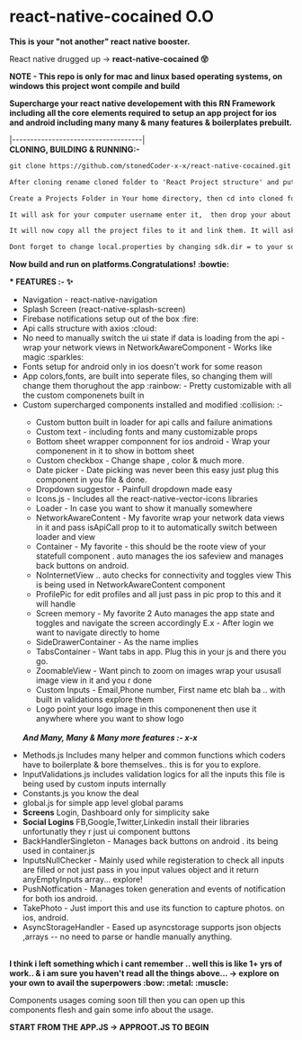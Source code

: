 # react-native-cocained O.O
<b>This is your "not another" react native booster.</b>

React native drugged up -> <b>react-native-cocained :dizzy_face: </b>

<b>NOTE - This repo is only for mac and linux based operating systems, on windows this project wont compile and build</b>
 
<b>Supercharge your react native developement with this RN Framework including all the core elements required to setup an app project for ios and android including many many & many features & boilerplates prebuilt.</b>

|------------------------------------|<br/>
<b>CLONING, BUILDING & RUNNING:- </B>
```html
git clone https://github.com/stonedCoder-x-x/react-native-cocained.git
```

```html
After cloning rename cloned folder to 'React Project structure' and put it in your desktop
```

```html
Create a Projects Folder in Your home directory, then cd into cloned folder execute MakeUpStructure.py with python3 MakeUpStructure.py.
```

```html
It will ask for your computer username enter it,  then drop your about to supercharge project folder into terminal (It should be completely empty)
```

```html
It will now copy all the project files to it and link them. It will ask you to name your project leave empty if you want to define folder name as project name.
```

```html
Dont forget to change local.properties by changing sdk.dir = to your sdk path.
```
<b>Now build and run on platforms.Congratulations! :bowtie: </b>


<b>* FEATURES :- :sparkles: </b>
<br />
<ul>
 <li>Navigation - react-native-navigation</li>
  <li>Splash Screen (react-native-splash-screen)</li>
    <li>Firebase notifications setup out of the box :fire:</li>
        <li>Api calls structure with axios :cloud:</li>
                <li>No need to manually switch the ui state if data is loading from the api - wrap your network views in NetworkAwareComponent - Works like magic :sparkles:</li>
                                <li>Fonts setup for android only in ios doesn't work for some reason</li>
                                                                <li>App colors,fonts, are built into seperate files, so changing them will change them thorughout the app :rainbow: - Pretty customizable with all the custom componenets built in </li>
                                                                <li>Custom supercharged components installed and modified :collision: :- </li>
                                                                <ul>
                                                                  <li>Custom button built in loader for api calls and failure animations</>
                                                                  <li>Custom text - including fonts and many customizable props</>
                                                                  <li>Bottom sheet wrapper componnent for ios android - Wrap your componenent in it to show in bottom sheet</>
                                                                  <li>Custom checkbox - Change shape , color & much more.</>
                                                                  <li>Date picker - Date picking was never been this easy just plug this component in you file & done. </li>
                                                                  <li>Dropdown suggestor - Painfull dropdown made easy </>
                                                                  <li>Icons.js - Includes all the react-native-vector-icons libraries </>
                                                                  <li>Loader - In case you want to show it manually somewhere </>
                                                                  <li>NetworkAwareContent - My favorite wrap your network data views in it and pass isApiCall prop to it to automatically switch between loader and view </>
                                                                  <li>Container - My favorite - this should be the roote view of your statefull component . auto manages the ios safeview and manages back buttons on android.</>
                                                                  <li>NoInternetView .. auto checks for connectivity and toggles view This is being used in NetworkAwareContent component  </>
                                                                  <li>ProfilePic for edit profiles and all just pass in pic prop to this and it will handle </>
                                                                  <li>Screen memory - My favorite 2 Auto manages the app state and toggles and navigate the screen accordingly E.x - After login we want to navigate directly to home </>
                                                                  <li>SideDrawerContainer - As the name implies </>
                                                                  <li>TabsContainer - Want tabs in app. Plug this in your js and there you go. </>
                                                                  <li>ZoomableView - Want pinch to zoom on images wrap your ususall image view in it and you r done </>
                                                                  <li>Custom Inputs - Email,Phone number, First name etc blah ba .. with built in validations explore them</>
                                                                  <li>Logo point your logo image in this componenent then use it anywhere where you want to show logo</>
                                                                </ul>
<br />
<b><i>And Many, Many & Many more features :- x-x</i></b>
<br />
<ul>

</ul>
      <li>Methods.js Includes many helper and common functions which coders have to boilerplate & bore themselves.. this is for you to explore.</>
      <li>InputValidations.js includes validation logics for all the inputs this file is being used by custom inputs internally</>
      <li>Constants.js you know the deal</>
      <li>global.js for simple app level global params</>
      <li><b>Screens</b> Login, Dashboard only for simplicity sake </>
      <li><b>Social Logins</b> FB,Google,Twitter,Linkedin install their libraries unfortunatly they r just ui component buttons </>
      <li>BackHandlerSingleton - Manages back buttons on android . its being used in container.js</>
      <li>InputsNullChecker - Mainly used while registeration to check all inputs are filled or not just pass in you input values object and it return anyEmptyInputs array... explore!</>
      <li>PushNotfication - Manages token generation and events of notification for both ios android. . </>
      <li>TakePhoto - Just import this and use its function to capture photos. on ios, android. </>
      <li>AsyncStorageHandler - Eased up asyncstorage supports json objects ,arrays -- no need to parse or handle manually anything. </>
      
</ul>
<br />
<b>I think i left something which i cant remember .. well this is like 1+ yrs of work.. & i am sure you haven't read all the things above... ->  explore on your own to avail the superpowers :bow: :metal: :muscle: </b>
<br />

Components usages coming soon till then you can open up this components flesh and gain some info about the usage.

<b>START FROM THE APP.JS -> APPROOT.JS TO BEGIN </b>





